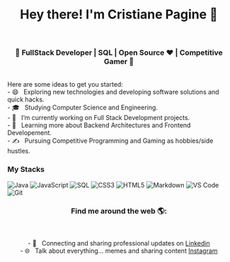 <h1 align="center">Hey there! I'm Cristiane Pagine 👋 </h1></br>
<h3 align="center">🚀 FullStack Developer | SQL  | Open Source ♥ | Competitive Gamer  🚀</h3></br>
Here are some ideas to get you started:<br/>
  - 😄 &nbsp; Exploring new technologies and developing software solutions and quick hacks.<br/>
  - 🎓 &nbsp; Studying Computer Science and Engineering.<br/>
  - 💼 &nbsp; I’m currently working on Full Stack Development projects.<br/>
  - 🌱 &nbsp; Learning more about Backend Architectures and Frontend Developement.<br/>
  - ✍️ &nbsp; Pursuing Competitive Programming and Gaming as hobbies/side hustles.  <br/>


### My Stacks </br>

![Java](https://img.shields.io/badge/-Java-000000?style=for-the-badge&logo=Java&logoColor=007396)
![JavaScript](https://img.shields.io/badge/-JavaScript-000000?style=for-the-badge&logo=javascript)
![SQL](https://img.shields.io/badge/-SQL-000000?style=for-the-badge&logo=MySQL)
![CSS3](https://img.shields.io/badge/-CSS3-000000?style=for-the-badge&logo=CSS3)
![HTML5](https://img.shields.io/badge/-HTML5-000000?style=for-the-badge&logo=HTML5)
![Markdown](http://img.shields.io/badge/-Markdown-000000?style=for-the-badge&logo=Markdown&logoColor=magenta)
![VS Code](http://img.shields.io/badge/-VS%20Code-000000?style=for-the-badge&logo=Visual-studio-code&logoColor=blue)
![Git](http://img.shields.io/badge/-Git-000000?style=for-the-badge&logo=Git)


<h3 align="center"> Find me around the web 🌎: </h3>  </br>
  <p align="center">
- 💼 &nbsp; Connecting and sharing professional updates on <a href="https://www.linkedin.com/in/cristianepagine">Linkedin</a><br/>
- 🌐 &nbsp; Talk about everything... memes and sharing content <a href="https://www.instagram.com/crispagine/">Instagram</a>  
</p>
